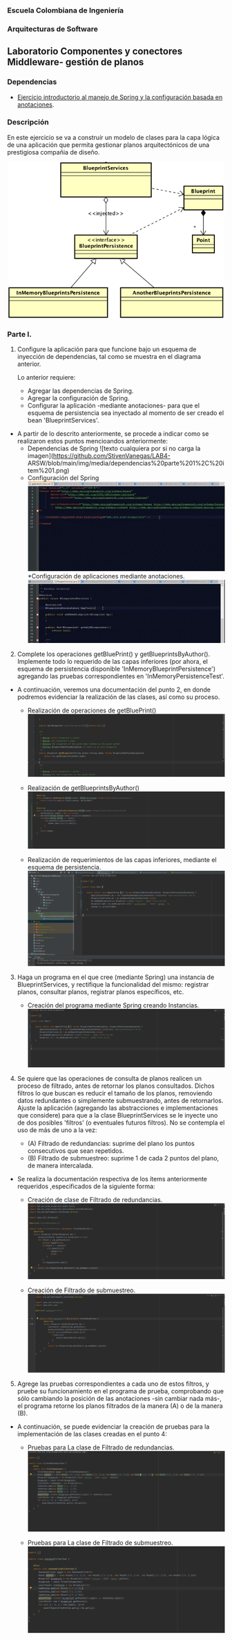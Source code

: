 ### Escuela Colombiana de Ingeniería

### Arquitecturas de Software
## Laboratorio Componentes y conectores  Middleware- gestión de planos
### Dependencias
* [Ejercicio introductorio al manejo de Spring y la configuración basada en anotaciones](https://github.com/ARSW-ECI-beta/DIP_DI-SPRING_JAVA-GRAMMAR_CHECKER).

### Descripción
En este ejercicio se va a construír un modelo de clases para la capa lógica de una aplicación que permita gestionar planos arquitectónicos de una prestigiosa compañia de diseño. 

![](img/ClassDiagram1.png)

### Parte I.

1. Configure la aplicación para que funcione bajo un esquema de inyección de dependencias, tal como se muestra en el diagrama anterior.


	Lo anterior requiere:

	* Agregar las dependencias de Spring.
	* Agregar la configuración de Spring.
	* Configurar la aplicación -mediante anotaciones- para que el esquema de persistencia sea inyectado al momento de ser creado el bean 'BlueprintServices'.

* A partir de lo descrito anteriormente, se procede a indicar como se realizaron estos puntos mencioandos anteriormente:
	* Dependencias de Spring
	 ![texto cualquiera por si no carga la imagen](https://github.com/StivenVanegas/LAB4-	   	   ARSW/blob/main/img/media/dependencias%20parte%201%2C%20item%201.png)
	 * Configuración del Spring
	 ![texto cualquiera por si no carga la imagen](https://github.com/StivenVanegas/LAB4-ARSW/blob/main/img/media/conf%20spring%20parte%201%2C%20item%202.png)
	 *Configuración de aplicaciones mediante anotaciones.
	 ![texto cualquiera por si no carga la imagen](https://github.com/StivenVanegas/LAB4-ARSW/blob/main/img/media/parte%201%2C%20item%203.png)
	 
	 


2. Complete los operaciones getBluePrint() y getBlueprintsByAuthor(). Implemente todo lo requerido de las capas inferiores (por ahora, el esquema de persistencia disponible 'InMemoryBlueprintPersistence') agregando las pruebas correspondientes en 'InMemoryPersistenceTest'.

 * A continuación, veremos una documentación del punto 2, en donde podremos evidenciar la realización de las clases, así como su proceso.
   
   * Realización de operaciones de getBluePrint()
    ![texto cualquiera por si no carga la imagen](https://github.com/StivenVanegas/LAB4-ARSW/blob/main/img/media/GetBluePrint.png)
    
    * Realización de getBlueprintsByAuthor()
    ![texto cualquiera por si no carga la imagen](https://github.com/StivenVanegas/LAB4-ARSW/blob/main/img/media/GetBlueprintbyauthor.png)
    
    * Realización de requerimientos de las capas inferiores, mediante el esquema de persistencia.
    ![texto cualquiera por si no carga la imagen](https://github.com/StivenVanegas/LAB4-ARSW/blob/main/img/media/parte%202%2C%20item%202%20parte%20dos.png)
    
  

3. Haga un programa en el que cree (mediante Spring) una instancia de BlueprintServices, y rectifique la funcionalidad del mismo: registrar planos, consultar planos, registrar planos específicos, etc.

   * Creación del programa mediante Spring creando Instancias.
   ![texto cualquiera por si no carga la imagen](https://github.com/StivenVanegas/LAB4-ARSW/blob/main/img/media/Parte%202%2C%20item%203.png)

4. Se quiere que las operaciones de consulta de planos realicen un proceso de filtrado, antes de retornar los planos consultados. Dichos filtros lo que buscan es reducir el tamaño de los planos, removiendo datos redundantes o simplemente submuestrando, antes de retornarlos. Ajuste la aplicación (agregando las abstracciones e implementaciones que considere) para que a la clase BlueprintServices se le inyecte uno de dos posibles 'filtros' (o eventuales futuros filtros). No se contempla el uso de más de uno a la vez:
	* (A) Filtrado de redundancias: suprime del plano los puntos consecutivos que sean repetidos.
	* (B) Filtrado de submuestreo: suprime 1 de cada 2 puntos del plano, de manera intercalada.

* Se realiza la documentación respectiva de los ítems anteriormente requeridos ,especificados de la siguiente forma:
     * Creación de clase de Filtrado de redundancias.
     ![texto cualquiera por si no carga la imagen](https://github.com/StivenVanegas/LAB4-ARSW/blob/main/img/media/Parte%202%2C%20item%204%20filtro%20redundancia.png)
     
     * Creación de Filtrado de submuestreo.
     ![texto cualquiera por si no carga la imagen](https://github.com/StivenVanegas/LAB4-ARSW/blob/main/img/media/parte%202%2C%20item%204%20filtro%20submuestreo.png)
     
     

5. Agrege las pruebas correspondientes a cada uno de estos filtros, y pruebe su funcionamiento en el programa de prueba, comprobando que sólo cambiando la posición de las anotaciones -sin cambiar nada más-, el programa retorne los planos filtrados de la manera (A) o de la manera (B). 

* A continuación, se puede evidenciar la creación de pruebas para la implementación de las clases creadas en el punto 4:
   * Pruebas para La clase de Filtrado de redundancias.
   ![texto cualquiera por si no carga la imagen](https://github.com/StivenVanegas/LAB4-ARSW/blob/main/img/media/pruebas%20redudancia%20punto%205.png)
   
   * Pruebas para La clase de Filtrado de submuestreo.
   ![texto cualquiera por si no carga la imagen](https://github.com/StivenVanegas/LAB4-ARSW/blob/main/img/media/pruebas%20submuestreo%2C%20punto%205.png)
